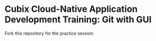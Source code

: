 # Cubix Cloud-Native Application Development Training: Git with GUI
Fork this repository for the practice session.
